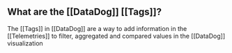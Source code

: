 ## What are the [[DataDog]] [[Tags]]?

The [[Tags]] in [[DataDog]] are a way to add information in the [[Telemetries]] to filter, aggregated and compared values in the [[DataDog]] visualization
